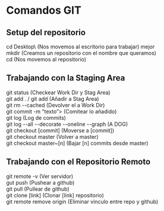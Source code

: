 # Comandos GIT

## Setup del repositorio

cd Desktop\ (Nos movemos al escritorio para trabajar) mejor  
mkdir <NuevaCarpeta> (Creamos un repositorio con el nombre que queramos)  
cd <NuevaCarpeta> (Nos movemos al repositorio)


## Trabajando con la Staging Area
git status (Checkear Work Dir y Stag Area)  
git add . / git add <documento> (Añadir <documento> a Stag Area)  
git rm --cached <documento> (Devolver el <documento> a Work Dir)  
git commit -m "texto”> (Comitear lo añadido)  
git log (Log de commits)  
git log --all --decorate --oneline --graph (A DOG)  
git checkout [commit] (Moverse a [commit])  
git checkout master (Volver a master)  
git checkout master~[n] (Bajar [n] commits desde master)  

## Trabajando con el Repositorio Remoto
git remote -v (Ver servidor)  
gut push (Pushear a github)  
git pull (Pullear de github)  
git clone [link] (Clonar [link] repositorio)  
git remote remove origin (Eliminar vinculo entre repo y github)
